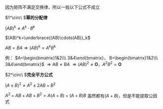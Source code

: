 因为矩阵不满足交换律，所以一般以下公式不成立

$1^\circ\ $**幂的分配律**

$(AB)^k\neq A^k\cdot B^k$

$(AB)^k=\underbrace{(AB)\cdots(AB)}_k$

$AB=BA\Rightarrow(AB)^k=A^kB^k$

例：
$A=\begin{bmatrix}1&2\\\ 3&4\end{bmatrix}，
B=\begin{bmatrix}1&2\\\ 3&4\end{bmatrix}$
$\Rightarrow AB\neq BA$
$\Rightarrow(AB)^2\neq\mathbf O，
A^2B^2=\mathbf O$

$2^\circ\ $**完全平方公式**

$(A\pm B)^2\neq A^2\pm 2AB+B^2$

$A^2+AB+AB+B^2=A(A+B)+(A+B)B$
虽然都有$(A+B)$，但是不能提取公因式